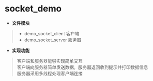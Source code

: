# socket_demo

* **文件模块**

> *  demo\_socket_client 客户端
> *  demo\_socket_server 服务器

* **实现功能**

> 客户端和服务器能够实现简单交互  
> 客户端向服务器简单发送数据，服务器返回收到提示并打印数据信息  
> 服务器采用多线程处理客户端连接

